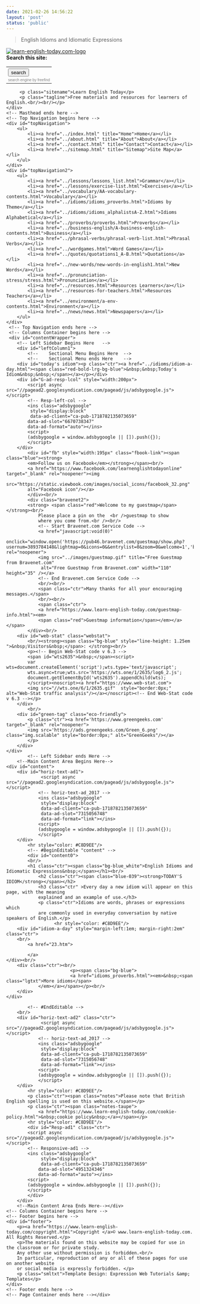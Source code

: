 ```yaml
---
date: 2021-02-26 14:56:22
layout: 'post'
status: 'public'
---
```

> English Idioms and Idiomatic Expressions 


<!DOCTYPE html PUBLIC "-//W3C//DTD XHTML 1.0 Transitional//EN" "http://www.w3.org/TR/xhtml1/DTD/xhtml1-transitional.dtd">
<html xmlns="http://www.w3.org/1999/xhtml">
<!-- #BeginTemplate "../dwt/site.dwt" -->
<head>
<meta content="text/html; charset=utf-8" http-equiv="Content-Type" />
<meta content="IE=Edge" http-equiv="X-UA-Compatible" />
<script type="text/javascript">
  (adsbygoogle = window.adsbygoogle || []).push({
    google_ad_client: "ca-pub-1718782135073659",
    enable_page_level_ads: true
  });
</script>
<!-- #BeginEditable "doctitle" -->
<title>English idioms - today's idiom | Learn English Today</title>
<link rel="canonical" href="https://learn-english-today.com/idioms/idiom-a-day.html"/>
<meta content="English, idioms, idiom-a-day, daily, today, idiomatic, expression" name="keywords" />
<link href="../styles/site.css" rel="stylesheet" type="text/css" />
<!-- #EndEditable -->
<!-- #BeginEditable "description" -->
<meta content="Daily idiomatic expression with meaning and example for learners of English." 
name="description" />
<!-- #EndEditable -->
<meta content="en-gb" http-equiv="Content-Language" />
<meta content="General" name="rating" />
<meta content="no" http-equiv="imagetoolbar" />
<meta content="Copyright © www.learn-english-today.com. All Rights Reserved" name="copyright" />
<!-- main css -->
<link href="../styles/site.css" rel="stylesheet" type="text/css" />
<!-- media queries css -->
<link href="../styles/media-queries.css" rel="stylesheet" type="text/css" />
<!-- css3-mediaqueries.js for IE less than 9 --><!--[if lt IE 9]>
<script src="http://css3-mediaqueries-js.googlecode.com/svn/trunk/css3-mediaqueries.js">
</script>
<![endif]-->
<meta content="width=device-width, initial-scale=1.0" name="viewport" />

<!-- Begin Cookie Consent plugin by Silktide - https://silktide.com/cookieconsent -->
<script type="text/javascript">
    window.cookieconsent_options = {"message":"This website uses cookies to ensure you get the best experience on our website","dismiss":"OK","learnMore":
    "More info","link":"https://www.learn-english-today.com/cookie-policy.html","theme":"light-bottom"};
</script>

<script type="text/javascript" src="//cdnjs.cloudflare.com/ajax/libs/cookieconsent2/1.0.10/cookieconsent.min.js"></script>
<!-- End Cookie Consent plugin -->
<script type="text/javascript">
  (function(i,s,o,g,r,a,m){i['GoogleAnalyticsObject']=r;i[r]=i[r]||function(){
  (i[r].q=i[r].q||[]).push(arguments)},i[r].l=1*new Date();a=s.createElement(o),
  m=s.getElementsByTagName(o)[0];a.async=1;a.src=g;m.parentNode.insertBefore(a,m)
  })(window,document,'script','https://www.google-analytics.com/analytics.js','ga');

  ga('create', 'UA-7538266-1', 'auto');
  ga('send', 'pageview');

</script>
<script>var clicky_site_ids = clicky_site_ids || []; clicky_site_ids.push(101252501);</script>
<script async src="//static.getclicky.com/js"></script>
</head>

<body>

<!-- Page Container begins here -->
<div id="outerWrapper">
		<!-- Masthead begins here -->
	<div id="header">
		 <a href="../index.html">
			<img alt="learn-english-today.com-logo" class="img.scalable; imglft" src="https://www.learn-english-today.com/images/logo_150x150_fond-bleu.jpg"/></a> 
		 <div id="freefind-searchbox"  class="searchfreefind">
			<strong class="white">Search this site:</strong>
				<!-- start of freefind search box html -->
			<table cellpadding="0" cellspacing="0" border="0" >
			<tr>
				<td style="font-family: Arial, Helvetica, sans-serif; font-size: 7.5pt;" class="ctr">
					<form style="margin:0px; margin-top: 2px;" action="https://search.freefind.com/find.html" method="get" accept-charset="utf-8" target="_self">
					<input type="hidden" name="si" value="3785889"/>
					<input type="hidden" name="pid" value="r"/>
					<input type="hidden" name="n" value="0"/>
					<input type="hidden" name="_charset_" value=""/>
					<input type="hidden" name="bcd" value="&#247;"/>
					<input type="submit" value="search"/>
					</form>
				</td>
			</tr>
			<tr>
				<td style="text-align:center; font-family: Arial, Helvetica, sans-serif; font-size: 7.5pt; padding-top:2px;">
					<a style="text-decoration:none; color:gray;" href="https://www.freefind.com"  rel="nofollow">search engine</a>
					<a style="text-decoration:none; color:gray;" href="https://www.freefind.com"  rel="nofollow"> by freefind</a>
				</td>		
			</tr>
			</table>
			<!-- end of freefind search box html -->
			</div>	

		 <p class="sitename">Learn English Today</p>
		 <p class="tagline">Free materials and resources for learners of English.<br/><br/></p>
	</div>
	<!-- Masthead ends here -->
	<!-- Top Navigation begins here -->
	<div id="topNavigation">
		<ul>
			<li><a href="../index.html" title="Home">Home</a></li>
			<li><a href="../about.html" title="About">About</a></li>
			<li><a href="../contact.html" title="Contact">Contact</a></li>
			<li><a href="../sitemap.html" title="Sitemap">Site Map</a></li>
		</ul>
	</div>
	<div id="topNavigation2">
		<ul>
			<li><a href="../lessons/lessons_list.html">Grammar</a></li>
			<li><a href="../lessons/exercise-list.html">Exercises</a></li>
			<li><a href="../vocabulary/AA-vocabulary-contents.html">Vocabulary</a></li>		
			<li><a href="../idioms/idioms_proverbs.html">Idioms by Theme</a></li>
			<li><a href="../idioms/idioms_alphalistsA-Z.html">Idioms Alphabetical</a></li>							
			<li><a href="../proverbs/proverbs.html">Proverbs</a></li>			
			<li><a href="../business-english/A-business-english-contents.html">Business</a></li>
			<li><a href="../phrasal-verbs/phrasal-verb-list.html">Phrasal Verbs</a></li>
			<li><a href="../wordgames.html">Word Games</a></li>
			<li><a href="../quotes/quotations1_A-B.html">Quotations</a></li>
			<li><a href="../new-words/new-words-in-english1.html">New Words</a></li>
			<li><a href="../pronunciation-stress/stress.html">Pronunciation</a></li>
			<li><a href="../resources.html">Resources Learners</a></li>
			<li><a href="../resources-for-teachers.html">Resources Teachers</a></li>
			<li><a href="../environment/a-env-contents.html">Environment</a></li>		
			<li><a href="../news/news.html">Newspapers</a></li>
		</ul>
	</div>
	 <!-- Top Navigation ends here -->
	 <!-- Columns Container begins here -->
	 <div id="contentWrapper">
		<!-- Left Sidebar Begins Here	-->
		<div id="leftColumn1">							
			<!--	Sectional Menu Begins Here	-->
			<!--	Sectional Menu ends Here	-->
		<div id="today's idiom"><p class="ctr"><a href="../idioms/idiom-a-day.html"><span class="red-bold-lrg-bg-blue">&nbsp;&nbsp;Today's Idiom&nbsp;&nbsp;</span></a></p></div>
		<div id="G-ad-resp-lcol" style="width:200px">
			<script async src="//pagead2.googlesyndication.com/pagead/js/adsbygoogle.js"></script>
			<!-- Resp-left-col -->
			<ins class="adsbygoogle"
    		 style="display:block"
    		 data-ad-client="ca-pub-1718782135073659"
     		data-ad-slot="6670738347"
     		data-ad-format="auto"></ins>
			<script>
			(adsbygoogle = window.adsbygoogle || []).push({});
			</script>
		</div>			
			<div id="fb" style="width:195px" class="fbook-link"><span class="blue"><strong>			
			<em>Follow us on Facebook</em></strong></span><br/>
			<a href="https://www.facebook.com/learnenglishtodayonline" target="_blank" rel="noopener"><img
			src="https://static.viewbook.com/images/social_icons/facebook_32.png" 
			alt="Facebook icon"/></a>
			</div><br/>			
			<div class="bravenet2">
			<strong> <span class="red">Welcome to my guestmap</span></strong><br/>
				Please place a pin on the  <br />guestmap to show 
				where you come from.<br /><br/>
				<!-- Start Bravenet.com Service Code -->
				<a href="javascript:void(0)"
				onclick="window.open('https://pub46.bravenet.com/guestmap/show.php?usernum=3893784148&lightmap=0&icons=0&&entrylist=0&zoom=0&welcome=1','bnetguestmap','toolbar=0,location=0,directories=0,status=0,menubar=0,scrollbars=0,resizable=0,width=720,height=470,top=110,left=110')"target="_blank" rel="noopener">
				<img src="../images/guestmap.gif" title="Free Guestmap from Bravenet.com" 
				 alt="Free Guestmap from Bravenet.com" width="110" height="35" /></a>
				<!-- End Bravenet.com Service Code -->
				<br/><br/>					
				<span class="ctr">Many thanks for all your encouraging messages.</span>
				<br/><br/>
				<span class="ctr">
				<a href="https://www.learn-english-today.com/guestmap-info.html"><em> 
				<span class="red">Guestmap information</span></em></a></span>
			</div><br/>	
		<div id="web-stat" class="webstat">
			<br/><strong><span class="bg-blue" style="line-height: 1.25em ">&nbsp;Visitors&nbsp;</span>: </strong><br/>
			<p><!-- Begin Web-Stat code v 6.3 -->
			<span id="wts2635">&nbsp;</span><script>
			var wts=document.createElement('script');wts.type='text/javascript';
			wts.async=true;wts.src='https://wts.one/1/2635/log6_2.js';
			document.getElementById('wts2635').appendChild(wts);
			</script><noscript><a href="https://www.web-stat.com">
			<img src="//wts.one/6/1/2635.gif"  style="border:0px;" alt="Web-Stat traffic analysis"/></a></noscript><!-- End Web-Stat code v 6.3 --></p>
		</div>
			<br/>		
		<div id="green-tag" class="eco-friendly">
			<p class="ctr"><a href='https://www.greengeeks.com' target="_blank" rel="noopener">
			<img src='https://ads.greengeeks.com/Green_6.png' class="img.scalable" style="border:0px;" alt="GreenGeeks"/></a>
			</p>
		</div>
	</div>
			<!-- Left Sidebar ends Here	-->
		<!--Main Content Area Begins Here-->
	<div id="content">
		<div id="horiz-text-ad1">
				 <script async src="//pagead2.googlesyndication.com/pagead/js/adsbygoogle.js"></script>
				<!-- horiz-text-ad_2017 -->
				<ins class="adsbygoogle"
    			 style="display:block"
    			 data-ad-client="ca-pub-1718782135073659"
    			 data-ad-slot="7315056748"
    			 data-ad-format="link"></ins>
				<script>
				(adsbygoogle = window.adsbygoogle || []).push({});
				</script>
		</div>
			<hr style="color: #C8D9EE"/>
			<!-- #BeginEditable "content" -->
			<div id="content0">
			<br/>				
			<h1 class="ctr"><span class="bg-blue_white">English Idioms and Idiomatic Expressions&nbsp;</span></h1><br/>
				<h2 class="ctr"><span class="blue-039"><strong>TODAY'S IDIOM</strong></span></h2>
				<h3 class="ctr" >Every day a new idiom will appear on this page, with the meaning 
				explained and an example of use.</h3>
				<p class="ctr">Idioms are words, phrases or expressions which 
				are commonly used in everyday conversation by native speakers of English.</p>						 	
					  <hr style="color: #C8D9EE"/>
		<div id="idiom-a-day" style="margin-left:1em; margin-right:2em" class="ctr">
		<br/>
			<a href="23.htm">
<script type="text/javascript">

/***********************************************
* Daily iframe content II- (c) Dynamic Drive DHTML code library (www.dynamicdrive.com)
* Please keep this notice intact
* Visit Dynamic Drive at http://www.dynamicdrive.com/ for full source code
***********************************************/

var ie=document.all
var dom=document.getElementById

//Specify IFRAME display attributes
var iframeprops='width=100% height=450 marginwidth="0" marginheight="0" hspace="0" vspace="0" frameborder="1" scrolling="no" sandbox="allow-same-origin allow-scripts allow-forms"'

//Specify 31 URLs to display inside iframe, one for each day of the current month
//If this month has less than 31 days, the last few URLs won't be used.
var daycontent=new Array()
daycontent[1]="1.htm"
daycontent[2]="2.htm"
daycontent[3]="3.htm"
daycontent[4]="4.htm"
daycontent[5]="5.htm"
daycontent[6]="6.htm"
daycontent[7]="7.htm"
daycontent[8]="8.htm"
daycontent[9]="9.htm"
daycontent[10]="10.htm"
daycontent[11]="11.htm"
daycontent[12]="12.htm"
daycontent[13]="13.htm"
daycontent[14]="14.htm"
daycontent[15]="15.htm"
daycontent[16]="16.htm"
daycontent[17]="17.htm"
daycontent[18]="18.htm"
daycontent[19]="19.htm"
daycontent[20]="20.htm"
daycontent[21]="21.htm"
daycontent[22]="22.htm"
daycontent[23]="23.htm"
daycontent[24]="24.htm"
daycontent[25]="25.htm"
daycontent[26]="26.htm"
daycontent[27]="27.htm"
daycontent[28]="28.htm"
daycontent[29]="29.htm"
daycontent[30]="30.htm"
daycontent[31]="31.htm"

//No need to edit after here
if (ie||dom)
document.write('<iframe id="dynstuff" src="" '+iframeprops+'></iframe>')

var mydate=new Date()
var mytoday=mydate.getDate()

function dayofmonth_iframe(){
if (ie||dom){
var iframeobj=document.getElementById? document.getElementById("dynstuff") : document.all.dynstuff
iframeobj.src=daycontent[mytoday]
}
}

window.onload=dayofmonth_iframe

</script>
			</a>
	</div><br/>
		<div class="ctr"><br/>
							<p><span class="bg-blue">
							<a href="idioms_proverbs.html"><em>&nbsp;<span class="lgtxt">More idioms</span>
				</em></a></span></p><br/>
		</div>	
	</div>

			<!-- #EndEditable -->
		<br/>
		<div id="horiz-text-ad2" class="ctr">
				 <script async src="//pagead2.googlesyndication.com/pagead/js/adsbygoogle.js"></script>
				<!-- horiz-text-ad_2017 -->
				<ins class="adsbygoogle"
    			 style="display:block"
    			 data-ad-client="ca-pub-1718782135073659"
    			 data-ad-slot="7315056748"
    			 data-ad-format="link"></ins>
				<script>
				(adsbygoogle = window.adsbygoogle || []).push({});
				</script>
		</div>
			<hr style="color: #C8D9EE"/>
			<p class="ctr"><span class="notes">Please note that British English spelling is used on this website.</span></p>
			<p class="ctr"><span class="notes-taupe">
				<a href="https://www.learn-english-today.com/cookie-policy.html">&nbsp;cookie policy&nbsp;</a></span></p>	
			<hr style="color: #C8D9EE"/>
			<div id="Resp-ad1" class="ctr">
			<script async src="//pagead2.googlesyndication.com/pagead/js/adsbygoogle.js"></script>
			<!-- Responsive-ad1 -->
			<ins class="adsbygoogle"
    			 style="display:block"
    			 data-ad-client="ca-pub-1718782135073659"
     			data-ad-slot="4951324346"
     			data-ad-format="auto"></ins>
			<script>
			(adsbygoogle = window.adsbygoogle || []).push({});
			</script>
			</div>	
		</div>
		<!--Main Content Area Ends Here--></div>
	<!-- Columns Container begins here -->
	<!-- Footer begins here -->
	<div id="footer">
		<p><a href="https://www.learn-english-today.com/copyright.html">Copyright </a>© www.learn-english-today.com. All Rights Reserved.</p>
		<p>The materials found on this website may be copied for use in the classroom or for private study.
		Any other use without permission is forbidden.<br/>
		In particular, reproduction of any or all of these pages for use on another website 
		or social media is expressly forbidden. </p>
		<p class="smltxt">Template Design: Expression Web Tutorials &amp; Templates</p>		
	</div>
	<!-- Footer ends here -->
	<!-- Page Container ends here --></div>

</body>

<!-- #EndTemplate -->

</html>
